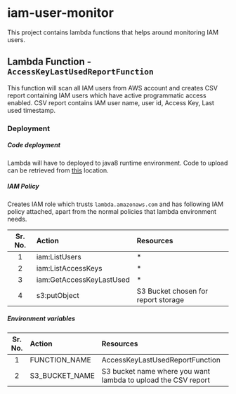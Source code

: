 # iam-user-monitor
This project contains lambda functions that helps around monitoring IAM users.

## Lambda Function - `AccessKeyLastUsedReportFunction`
This function will scan all IAM users from AWS account and creates CSV report containing IAM users which have active programmatic access enabled. CSV report contains IAM user name, user id, Access Key, Last used timestamp.

### Deployment

##### Code deployment
Lambda will have to deployed to java8 runtime environment. Code to upload can be retrieved from [this](https://github.com/gbhosal/iam-user-monitor/releases/download/v1.0.0/iam-user-monitor-1.0.0-aws.jar) location.

##### IAM Policy 
Creates IAM role which trusts `lambda.amazonaws.com` and has following IAM policy attached, apart from the normal policies that lambda environment needs.

<p align="center">
  
| Sr. No.  |      Action                         |  Resources                                                                                                                            |
|:--------:|:------------------------------------|:------------------------------------------------------------------------------------------------------------------------------------- |
| 1        |    iam:ListUsers                    |  *                                                                                                                                    |
| 2        |    iam:ListAccessKeys               |  *                                                                                                                                    |
| 3        |    iam:GetAccessKeyLastUsed         |  *                                                                                                                                    |
| 4        |    s3:putObject                     |  S3 Bucket chosen for report storage																								     |

</p>

##### Environment variables

<p align="center">
  
| Sr. No.  |      Action                         |  Resources                                                                                                                            |
|:--------:|:------------------------------------|:------------------------------------------------------------------------------------------------------------------------------------- |
| 1        |    FUNCTION_NAME                    |  AccessKeyLastUsedReportFunction                                                                                                      |                                                                                                                                   
| 2        |    S3_BUCKET_NAME                   |  S3 bucket name where you want lambda to upload the CSV report                                                                        |                                                                                                                                               

</p>